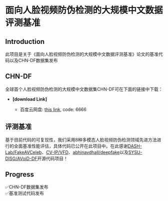 # 面向人脸视频防伪检测的大规模中文数据评测基准
## Introduction
此项目是关于《面向人脸视频防伪检测的大规模中文数据评测基准》论文的基准代码以及CHN-DF数据集发布
## CHN-DF
全球首个人脸视频防伪检测的大规模中文数据集CHN-DF可在下面的链接中下载：
   - **[download Link]**
     
     - 百度云网盘: [this link](https://pan.baidu.com/s/1DqKtDQBw20dd9Ry1gzkTXg), code: 6666
## 评测基准
基于目前代码的可复现性，我们采用8种多模态人脸视频防伪检测领域先进方法进行的全面基准性能评估，具体代码已公开在此项目中。在此感谢[DASH-Lab/FakeAVCeleb](https://github.com/DASH-Lab/FakeAVCeleb)、[CV-IP/VFD](https://github.com/CV-IP/VFD)、[abhinavdhall/deepfake](https://github.com/abhinavdhall/deepfake)以及[SYSU-DISG/AVoiD-DF](https://github.com/SYSU-DISG/AVoiD-DF)开源代码项目！
## Progress

<div>✅CHN-DF数据集发布</div>
<div>✅基准测试代码发布</div>

